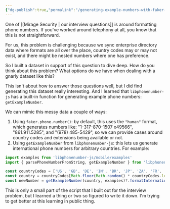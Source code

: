 ```yaml
---
{"dg-publish":true,"permalink":"/generating-example-numbers-with-faker-js-and-libphonenumber-js/"}
---
```


One of [[Mirage Security \| our interview questions]] is around formatting phone numbers. If you've worked around telephony at all, you know that this is not straightforward. 

For us, this problem is challenging because we sync enterprise directory data where formats are all over the place, country codes may or may not exist, and there might be nested numbers where one has preference.

So I built a dataset in support of this question to dive deep. How do you think about this problem? What options do we have when dealing with a gnarly dataset like this?

This isn't about how to answer those questions well, but I did find generating this dataset really interesting. And I learned that `libphonenumber-js` has a built-in function for generating example phone numbers: `getExampleNumber`.

We can mimic this messy data a couple of ways:
1. Using `faker.phone.number()`: by default, this uses the `"human"` format, which generates numbers like: "1-317-870-1507 x49566", "861.911.5285", and "(978) 485-5429", so we can provide cases around country codes and extensions being available or not.
2. Using `getExampleNumber` from `libphonenumber-js`: this lets us generate international phone numbers for arbitrary countries. For example:
```ts
import examples from 'libphonenumber-js/mobile/examples'
import { parsePhoneNumberFromString, getExampleNumber } from 'libphonenumber-js';

const countryCodes = ['US', 'GB', 'DE', 'IN', 'BR', 'JP', 'ZA', 'FR', 'AU', 'CA'];
const country = countryCodes[Math.floor(Math.random() * countryCodes.length)];
const newNumber = getExampleNumber(country, examples)?.formatInternational();
```

This is only a small part of the script that I built out for the interview problem, but I learned a thing or two so figured to write it down. I'm trying to get better at this learning in public thing.